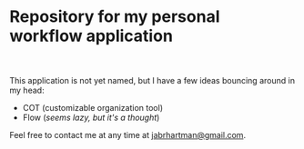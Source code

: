 <h1>Repository for my personal workflow application</h1>
<br>
<br>
This application is not yet named, but I have a few ideas bouncing around in my head:
<ul>
	<li>COT (customizable organization tool)</li>
	<li>Flow (<i>seems lazy, but it's a thought</i>)</li>
</ul>

Feel free to contact me at any time at jabrhartman@gmail.com.
